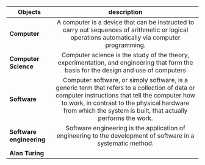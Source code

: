 |Objects|                           description|
|-------|:-------------------------------------:|
|**Computer**|A computer is a device that can be instructed to carry out sequences of arithmetic or logical operations automatically via computer programming.|
|**Computer Science**|Computer science is the study of the theory, experimentation, and engineering that form the basis for the design and use of computers|
|**Software**|Computer software, or simply software, is a generic term that refers to a collection of data or computer instructions that tell the computer how to work, in contrast to the physical hardware from which the system is built, that actually performs the work.|
|**Software engineering**|Software engineering is the application of engineering to the development of software in a systematic method.|
|**Alan Turing**||